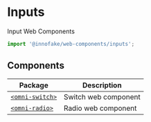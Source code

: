 # Inputs
Input Web Components

```js 
import '@innofake/web-components/inputs'; 
```

## Components

| Package                                                          | Description                                       |
|------------------------------------------------------------------|---------------------------------------------------|
| [`<omni-switch>`](switch/README.md)                   | Switch web component                              |
| [`<omni-radio>`](radio/README.md)            | Radio web component                               |